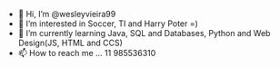- 👋 Hi, I’m @wesleyvieira99
- 👀 I’m interested in Soccer, TI and Harry Poter =)
- 🌱 I’m currently learning Java, SQL and Databases, Python and Web Design(JS, HTML and CCS)
- 📫 How to reach me ... 11 985536310

<!---
wesleyvieira99/wesleyvieira99 is a ✨ special ✨ repository because its `README.md` (this file) appears on your GitHub profile.
You can click the Preview link to take a look at your changes.
--->
